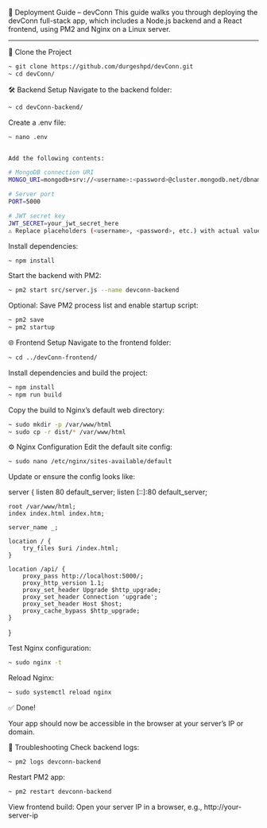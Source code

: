 🚀 Deployment Guide – devConn
This guide walks you through deploying the devConn full-stack app, which includes a Node.js backend and a React frontend, using PM2 and Nginx on a Linux server.

---

🔁 Clone the Project
```bash
~ git clone https://github.com/durgeshpd/devConn.git
~ cd devConn/
```

🛠️ Backend Setup
Navigate to the backend folder:
```bash
~ cd devConn-backend/
```

Create a .env file:
```bash
~ nano .env
```

```bash

Add the following contents:

# MongoDB connection URI
MONGO_URI=mongodb+srv://<username>:<password>@cluster.mongodb.net/dbname?retryWrites=true&w=majority

# Server port
PORT=5000

# JWT secret key
JWT_SECRET=your_jwt_secret_here
⚠️ Replace placeholders (<username>, <password>, etc.) with actual values.

```

Install dependencies:
```bash
~ npm install
```

Start the backend with PM2:
```bash
~ pm2 start src/server.js --name devconn-backend
```

Optional: Save PM2 process list and enable startup script:
```bash
~ pm2 save
~ pm2 startup
```

🌐 Frontend Setup
Navigate to the frontend folder:
```bash
~ cd ../devConn-frontend/
```

Install dependencies and build the project:
```bash
~ npm install
~ npm run build
```

Copy the build to Nginx’s default web directory:
```bash
~ sudo mkdir -p /var/www/html
~ sudo cp -r dist/* /var/www/html
```

⚙️ Nginx Configuration
Edit the default site config:

```bash
~ sudo nano /etc/nginx/sites-available/default
```

Update or ensure the config looks like:

server {
    listen 80 default_server;
    listen [::]:80 default_server;

    root /var/www/html;
    index index.html index.htm;

    server_name _;

    location / {
        try_files $uri /index.html;
    }

    location /api/ {
        proxy_pass http://localhost:5000/;
        proxy_http_version 1.1;
        proxy_set_header Upgrade $http_upgrade;
        proxy_set_header Connection 'upgrade';
        proxy_set_header Host $host;
        proxy_cache_bypass $http_upgrade;
    }
}

Test Nginx configuration:
```bash
~ sudo nginx -t
```

Reload Nginx:
```bash
~ sudo systemctl reload nginx
```

✅ Done!

Your app should now be accessible in the browser at your server’s IP or domain.

🧪 Troubleshooting
Check backend logs:
```bash
~ pm2 logs devconn-backend
```

Restart PM2 app:
```bash
~ pm2 restart devconn-backend
```

View frontend build:
Open your server IP in a browser, e.g., http://your-server-ip
